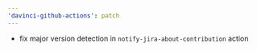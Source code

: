 ```yaml
---
'davinci-github-actions': patch
---
```


- fix major version detection in `notify-jira-about-contribution` action
